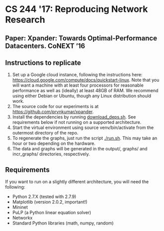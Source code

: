 # CS 244 '17: Reproducing Network Research
## Paper: Xpander: Towards Optimal-Performance Datacenters. CoNEXT ’16

Instructions to replicate
-------------------------

1. Set up a Google cloud instance, following the instructions here: https://cloud.google.com/compute/docs/quickstart-linux. Note that you will want a machine with at least four processors for reasonable performance as well as (ideally) at least 48GB of RAM. We recommend using either Debian or Ubuntu, though any Linux distribution should work.
2. The source code for our experiments is at https://github.com/prvnkumar/xpander.
3. Install the dependencies by running [download_deps.sh](download_deps.sh). See requirements below if not running on a supported architecture.
4. Start the virtual environment using source venv/bin/activate from the outermost directory of the repo.
5. To regenerate the graphs, just run the script [./run.sh](run.sh). This may take an hour or two depending on the hardware.
6. The data and graphs will be generated in the output/, graphs/ and incr_graphs/ directories, respectively.

Requirements
------------

If you want to run on a slightly different architecture, you will need the following:
* Python 2.7.X (tested with 2.7.9)
* Matplotlib (version 2.0.2, important!)
* Mininet
* PuLP (a Python linear equation solver)
* Networkx
* Standard Python libraries (math, numpy, random)
